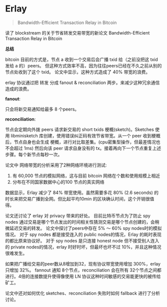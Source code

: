 # Erlay

> Bandwidth-Efficient Transaction Relay in Bitcoin

读了 blockstream 的关于节省转发交易带宽的新论文 Bandwidth-Efficient Transaction Relay in Bitcoin

__总结__

bitcoin 目前的方式是，节点 a 收到一个交易后会广播 txid 给（之前没把这 txid 发给 a 的）peers。
但这种方式效率不高，因为往往peers已经在不久之前从别的节点处收到了这个 txid。
论文中显示，这种方式造成了 40% 带宽的浪费。

erlay 协议通过把 转发 分成 fanout & reconciliation 两步。来减少这种冗余通信造成的浪费。

__fanout__:

只会将新交易通知给最多 8 个peers。

__reconciliation__:

节点会定期向外拨 peers 请求新交易的 short txids 梗概(sketch)。Sketches 使用 libminisketch 库创建，使用错误纠正码有效节省带宽。从一个 peer 收到梗概后，节点自身也会生成 梗概，进行对比取差集。(cpu密集型操作，但最差情况也不会超过 1ms) 然后向该 peer 请求自身没有的 tx。接着再向下一个节点重复上述步骤。每个新节点每秒一次。

论文中 网络带宽的分析采用了2种网络环境进行测试:

1. 有 60,000 节点的模拟网络，这与目前 bitcoin 网络在个数和使用规模上相近   
2. 分布在不同国家数据中心的100 节点的真实网络

数据显示，Erlay 减少了 84% 带宽使用。虽然需要多花  80% (2.6 seconds) 的时长来把交易广播到全网。但比起平均10min 的区块确认时间，这个开销很值得。

论文还讨论了 erlay 对 privacy 带来的好处。
目前比特币节点为了防止 spy nodes 通过交易是哪个节点发出的时间相关性猜测交易是哪个节点创建的，会稍微延迟交易的转发。
论文中探讨了peers中存在 5% ～ 60% spy nodes时的模拟情况。
对于 spy nodes 都是接受连入的 public nodes的情况，Erlay 的耗时表现的都比原来协议好。
对于 spy nodes 是只连接 honest node 但不接受别人连入 的  private nodes的情况，erlay 时好时坏，但最坏也坏不过 10%，并且这种情况很难发生。

如果把广播给交易的peer数从8增加到32，现有协议带宽使用增加 300%，erlay 只增加 32%。
 fannout 通知 8个节点，reconciliation 会在所有 32个节点之间都进行。4倍的连接数提升使得像使用 LN 协议这种时间敏感的交易能更快的被传给矿工。

论文中还对如何优化 sketches、reconciliation 失败时如何 fallback 进行了分析讨论。